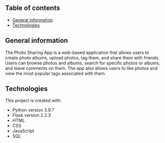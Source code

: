 ## Table of contents
* [General information](#general-information)
* [Technologies](#technologies)
## General information
The Photo Sharing App is a web-based application that allows users to create photo albums, upload photos, tag them, and share them with friends. Users can browse photos and albums, search for specific photos or albums, and leave comments on them. The app also allows users to like photos and view the most popular tags associated with them.

## Technologies
This project is created with:
* Python version 3.9.7
* Flask version 2.2.3
* HTML
* CSS
* JavaScript
* SQL
